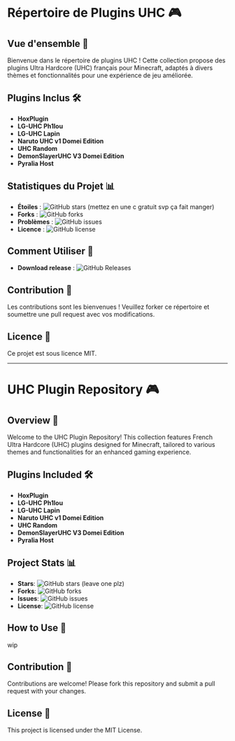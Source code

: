 # Répertoire de Plugins UHC 🎮

## Vue d'ensemble 📖
Bienvenue dans le répertoire de plugins UHC ! Cette collection propose des plugins Ultra Hardcore (UHC) français pour Minecraft, adaptés à divers thèmes et fonctionnalités pour une expérience de jeu améliorée.

## Plugins Inclus 🛠️
- **HoxPlugin**
- **LG-UHC Ph1lou**
- **LG-UHC Lapin**
- **Naruto UHC v1 Domei Edition**
- **UHC Random**
- **DemonSlayerUHC V3 Domei Edition**
- **Pyralia Host**

## Statistiques du Projet 📊
- **Étoiles** : ![GitHub stars](https://img.shields.io/github/stars/zNairu/UHC) (mettez en une c gratuit svp ça fait manger)
- **Forks** : ![GitHub forks](https://img.shields.io/github/forks/zNairu/UHC)
- **Problèmes** : ![GitHub issues](https://img.shields.io/github/issues/zNairu/UHC)
- **Licence** : ![GitHub license](https://img.shields.io/github/license/zNairu/UHC)

## Comment Utiliser 🚀
- **Download release** : ![GitHub Releases](https://img.shields.io/github/license/zNairu/UHC/releases)

## Contribution 🤝
Les contributions sont les bienvenues ! Veuillez forker ce répertoire et soumettre une pull request avec vos modifications.

## Licence 📄
Ce projet est sous licence MIT.  

  
---

# UHC Plugin Repository 🎮

## Overview 📖
Welcome to the UHC Plugin Repository! This collection features French Ultra Hardcore (UHC) plugins designed for Minecraft, tailored to various themes and functionalities for an enhanced gaming experience.

## Plugins Included 🛠️
- **HoxPlugin**
- **LG-UHC Ph1lou**
- **LG-UHC Lapin**
- **Naruto UHC v1 Domei Edition**
- **UHC Random**
- **DemonSlayerUHC V3 Domei Edition**
- **Pyralia Host**

## Project Stats 📊
- **Stars**: ![GitHub stars](https://img.shields.io/github/stars/zNairu/UHC) (leave one plz)
- **Forks**: ![GitHub forks](https://img.shields.io/github/forks/zNairu/UHC)
- **Issues**: ![GitHub issues](https://img.shields.io/github/issues/zNairu/UHC)
- **License**: ![GitHub license](https://img.shields.io/github/license/zNairu/UHC)

## How to Use 🚀
wip

## Contribution 🤝
Contributions are welcome! Please fork this repository and submit a pull request with your changes.

## License 📄
This project is licensed under the MIT License.

